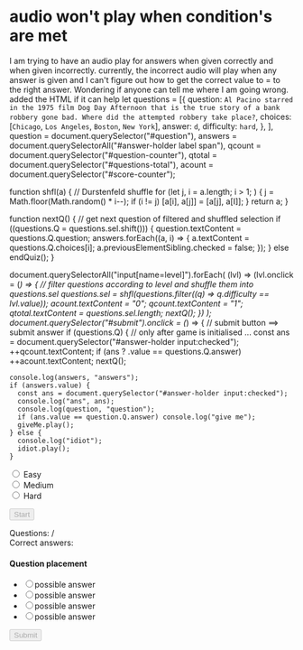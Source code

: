 
# audio won't play when condition's are met

I am trying to have an audio play for answers when given correctly and when given incorrectly. currently, the incorrect audio will play when any answer is given and I can't figure out how to get the correct value to = to the right answer. Wondering if anyone can tell me where I am going wrong. added the HTML if it can help
let questions = [{
  question: `Al Pacino starred in the 1975 film Dog Day Afternoon that is the true story of a bank robbery gone bad. Where did the attempted robbery take place?`,
  choices: [`Chicago`, `Los Angeles`, `Boston`, `New York`],
  answer: `d`,
  difficulty: `hard`,
}, ],
question = document.querySelector("#question"),
answers = document.querySelectorAll("#answer-holder label span"),
qcount = document.querySelector("#question-counter"),
qtotal = document.querySelector("#questions-total"),
acount = document.querySelector("#score-counter");

function shfl(a) {
// Durstenfeld shuffle
for (let j, i = a.length; i > 1; ) {
j = Math.floor(Math.random() * i--);
if (i != j) [a[i], a[j]] = [a[j], a[I]];
}
 return a;
}

function nextQ() {
// get next question of filtered and shuffled selection
if ((questions.Q = questions.sel.shift())) {
question.textContent = questions.Q.question;
answers.forEach((a, i) => {
  a.textContent = questions.Q.choices[i];
  a.previousElementSibling.checked = false;
 });
 } else endQuiz();
 }

 document.querySelectorAll("input[name=level]").forEach(
 (lvl) =>
 (lvl.onclick = (_) => {
  // filter questions according to level and shuffle them into 
  questions.sel
  questions.sel = shfl(questions.filter((q) => q.difficulty == 
  lvl.value));
  acount.textContent = "0";
  qcount.textContent = "1";
  qtotal.textContent = questions.sel.length;
  nextQ();
  })
  );
  document.querySelector("#submit").onclick = (_) => {
  // submit button ==> submit answer
  if (questions.Q) {
    // only after game is initialised ...
    const ans = document.querySelector("#answer-holder input:checked");
    ++qcount.textContent;
    if (ans ? .value == questions.Q.answer) ++acount.textContent;
    nextQ();

    console.log(answers, "answers");
    if (answers.value) {
      const ans = document.querySelector("#answer-holder input:checked");
      console.log("ans", ans);
      console.log(question, "question");
      if (ans.value == question.Q.answer) console.log("give me");
      giveMe.play();
    } else {
      console.log("idiot");
      idiot.play();
    }

  <div id="difficulty" class="center-row">
    <div>
        <input type="radio" name="level" id="easy-diff" value="easy">
        <label for="easy-diff">Easy</label>
    </div>
    <div>
        <input type="radio" name="level" id="medium-diff" 
 value="medium">
        <label for="medium-diff">Medium</label>
    </div>
    <div>
        <input type="radio" name="level" id="hard-diff" value="hard">
        <label for="hard-diff">Hard</label>
    </div>
</div>

<button id="start-btn" type="submit" class="btn" disabled>Start</button>

</div>
<div id="question-holder" class="hide ">
<div class="flex-row">
<div class="counter-box">Questions: <span id="question-counter"></span> 
/   <span id="questions-total"></span></div>
<div class="counter-box">Correct answers: <span id="score-counter"> 
</span></div>
</div>
<p id="post"></p>
<div class="quiz">
<h4 id="question">Question placement</h4>
<ul id="answer-holder">
<li><label><input type="radio" name="answer" value="a"><span>possible 
answer</span></label></li>
<li><label><input type="radio" name="answer" value="b"><span>possible 
answer</span></label></li>
<li><label><input type="radio" name="answer" value="c"><span>possible 
answer</span></label></li>
<li><label><input type="radio" name="answer" value="d"><span>possible 
answer</span></label></li>        
</ul>
</div>
<button id="submit" class="btn" disabled>Submit </button>
</div>


        
